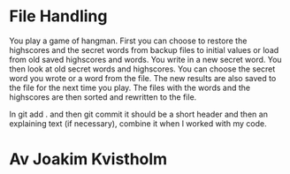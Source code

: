 # File Handling

You play a game of hangman. First you can choose to restore the highscores and the secret words from backup files to initial values or load from old saved highscores and words. You write in a new secret word. You then look at old secret words and highscores. You can choose the secret word you wrote or a word from the file. The new results are also saved to the file for the next time you play. The files with the words and the highscores are then sorted and rewritten to the file.

In git add . and then git commit it should be a short header and then an explaining text (if necessary), combine it when I worked with my code. 

# Av Joakim Kvistholm
